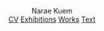 <header>
  <div class="logo">Narae Kuem</div>
  <nav>
    <a href="#CV">CV</a>
    <a href="#Exhibitions">Exhibitions</a>
    <a href="#Works">Works</a>
    <a href="#Text">Text</a>
  </nav>
</header>
